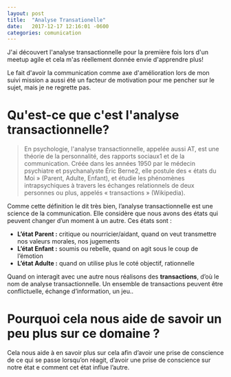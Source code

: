 ```yaml
---
layout: post
title:  "Analyse Transationelle"
date:   2017-12-17 12:16:01 -0600
categories: comunication
---
```


J'ai découvert l'analyse transactionnelle pour la première fois lors d'un meetup agile et cela m'as réellement donnée envie d'apprendre plus!

Le fait d'avoir la communication comme axe d'amélioration lors de mon suivi mission a aussi été un facteur de motivation pour me pencher sur le sujet, mais je ne regrette pas.

# Qu'est-ce que c'est l'analyse transactionnelle?


> En psychologie, l'analyse transactionnelle, appelée aussi AT, est une théorie de la personnalité, des rapports sociaux1 et de la communication. Créée dans les années 1950 par le médecin psychiatre et psychanalyste Éric Berne2, elle postule des « états du Moi » (Parent, Adulte, Enfant), et étudie les phénomènes intrapsychiques à travers les échanges relationnels de deux personnes ou plus, appelés « transactions » (Wikipedia).



Comme cette définition le dit très bien, l’analyse transactionnelle est une science de la communication. Elle considère que nous avons des états qui peuvent changer d’un moment à un autre. Ces états sont :
-	__L’état Parent :__ critique ou nourricier/aidant, quand on veut transmettre nos valeurs morales, nos jugements
-	__L’état Enfant :__ soumis ou rebelle, quand on agit sous le coup de l’émotion
-	__L’état Adulte :__ quand on utilise plus le coté objectif, rationnelle

Quand on interagit avec une autre nous réalisons des __transactions__, d’où le nom de analyse transactionnelle.
Un ensemble de transactions peuvent être conflictuelle, échange d’information, un jeu..


# Pourquoi cela nous aide de savoir un peu plus sur ce domaine ?

Cela nous aide  à en savoir plus sur cela afin d’avoir une prise de conscience de ce qui se  passe lorsqu’on réagit, d’avoir une prise de conscience sur notre état e comment cet état influe l’autre. 
